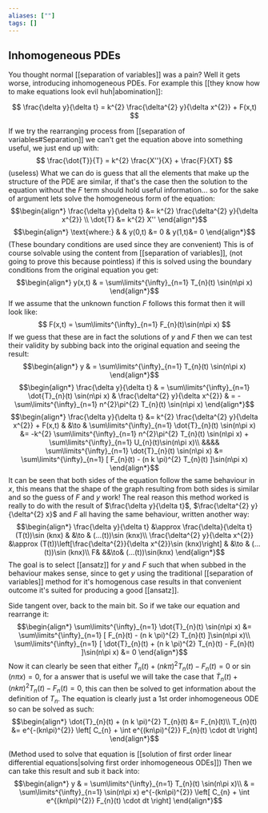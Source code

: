 ```yaml
---
aliases: [""]
tags: []
---
```


## Inhomogeneous PDEs
You thought normal [[separation of variables]] was a pain? Well it gets worse, introducing inhomogeneous PDEs. For example this [[they know how to make equations look evil huh|abomination]]:

$$ \frac{\delta y}{\delta t} = k^{2} \frac{\delta^{2} y}{\delta x^{2}} + F(x,t) $$

If we try the rearranging process from [[separation of variables#Separation]] we can't get the equation above into something useful, we just end up with:
$$ \frac{\dot{T}}{T} = k^{2} \frac{X''}{X} + \frac{F}{XT} $$
(useless)
What we can do is guess that all the elements that make up the structure of the PDE are similar, if that's the case then the solution to the equation without the $F$ term should hold useful information... so for the sake of argument lets solve the homogeneous form of the equation:
$$\begin{align*}
 \frac{\delta y}{\delta t} &=  k^{2} \frac{\delta^{2} y}{\delta x^{2}}   \\
 \dot{T} &=  k^{2} X''
\end{align*}$$
$$\begin{align*}
\text{where:} & & y(0,t) &= 0 & y(1,t)&= 0
\end{align*}$$
(These boundary conditions are used since they are convenient)
This is of course solvable using the content from [[separation of variables]], (not going to prove this because pointless) if this is solved using the boundary conditions from the original equation you get:
$$\begin{align*}
y(x,t) & = \sum\limits^{\infty}_{n=1} T_{n}(t) \sin(n\pi x) 
\end{align*}$$
If we assume that the unknown function $F$ follows this format then it will look like:
$$ F(x,t) = \sum\limits^{\infty}_{n=1} F_{n}(t)\sin(n\pi x) $$
If we guess that these are in fact the solutions of $y$ and $F$ then we can test their validity by subbing back into the original equation and seeing the result:
$$\begin{align*}
y & = \sum\limits^{\infty}_{n=1} T_{n}(t) \sin(n\pi x)
\end{align*}$$
$$\begin{align*}
\frac{\delta y}{\delta t} & = \sum\limits^{\infty}_{n=1} \dot{T}_{n}(t) \sin(n\pi x) & \frac{\delta^{2} y}{\delta x^{2}} & = -\sum\limits^{\infty}_{n=1} n^{2}\pi^{2} T_{n}(t) \sin(n\pi x) 
\end{align*}$$
$$\begin{align*}
 \frac{\delta y}{\delta t} &=  k^{2} \frac{\delta^{2} y}{\delta x^{2}} + F(x,t) & &\to &  \sum\limits^{\infty}_{n=1} \dot{T}_{n}(t) \sin(n\pi x) &=  -k^{2} \sum\limits^{\infty}_{n=1} n^{2}\pi^{2} T_{n}(t) \sin(n\pi x)  + \sum\limits^{\infty}_{n=1} U_{n}(t)\sin(n\pi x)\\
&&&& \sum\limits^{\infty}_{n=1} \dot{T}_{n}(t) \sin(n\pi x) &=  \sum\limits^{\infty}_{n=1} [   F_{n}(t) - (n k \pi)^{2} T_{n}(t) ]\sin(n\pi x)
\end{align*}$$
It can be seen that both sides of the equation follow the same behaviour in $x$, this means that the shape of the graph resulting from both sides is similar and so the guess of $F$ and $y$ work! The real reason this method worked is really to do with the result of $\frac{\delta y}{\delta t}$, $\frac{\delta^{2} y}{\delta^{2} x}$ and $F$ all having the same behaviour, written another way:
$$\begin{align*}
\frac{\delta y}{\delta t} &\approx \frac{\delta}{\delta t} (T(t))\sin (knx) & &\to & (...(t))\sin (knx)\\
\frac{\delta^{2} y}{\delta x^{2}} &\approx  (T(t))\left[\frac{\delta^{2}}{\delta x^{2}}\sin (knx)\right] & &\to & (...(t))\sin (knx)\\
F& &&\to& (...(t))\sin(knx)
\end{align*}$$
The goal is to select [[ansatz]] for $y$ and $F$ such that when subbed in the behaviour makes sense, since to get $y$ using the traditional [[separation of variables]] method for it's homogenous case results in that convenient outcome it's suited for producing a good [[ansatz]].

Side tangent over, back to the main bit. So if we take our equation and rearrange it:
$$\begin{align*}
\sum\limits^{\infty}_{n=1} \dot{T}_{n}(t) \sin(n\pi x) &=  \sum\limits^{\infty}_{n=1} [   F_{n}(t) - (n k \pi)^{2} T_{n}(t) ]\sin(n\pi x)\\
\sum\limits^{\infty}_{n=1} [  \dot{T}_{n}(t) + (n k \pi)^{2} T_{n}(t) - F_{n}(t) ]\sin(n\pi x) &=  0
\end{align*}$$
Now it can clearly be seen that either $\dot{T}_{n}(t) + (n k \pi)^{2} T_{n}(t) - F_{n}(t)  =  0$ or $\sin(n\pi x) =  0$, for a answer that is useful we will take the case that $\dot{T}_{n}(t) + (n k \pi)^{2} T_{n}(t) - F_{n}(t)  =  0$, this can then be solved to get information about the definition of $T_{n}$. The equation is clearly just a 1st order inhomogeneous ODE so can be solved as such:
$$\begin{align*}
 \dot{T}_{n}(t) + (n k \pi)^{2} T_{n}(t)  &=   F_{n}(t)\\
T_{n}(t) &= e^{-(kn\pi)^{2}} \left[ C_{n} + \int e^{(kn\pi)^{2}} F_{n}(t) \cdot dt \right]
\end{align*}$$

(Method used to solve that equation is [[solution of first order linear differential equations|solving first order inhomogeneous ODEs]])
Then we can take this result and sub it back into:
$$\begin{align*}
y & = \sum\limits^{\infty}_{n=1} T_{n}(t) \sin(n\pi x)\\
 & = \sum\limits^{\infty}_{n=1}  \sin(n\pi x) e^{-(kn\pi)^{2}} \left[ C_{n} + \int e^{(kn\pi)^{2}} F_{n}(t) \cdot dt \right]
\end{align*}$$